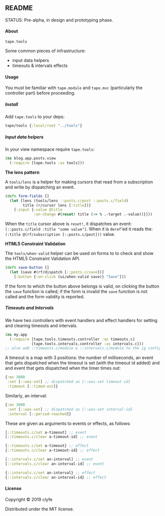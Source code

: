 ## README

STATUS: Pre-alpha, in design and prototyping phase.

#### About

`tape.tools`

Some common pieces of infrastructure:
- input data helpers
- timeouts & intervals effects

#### Usage

You must be familiar with `tape.module` and `tape.mvc` (particularly the
controller part) before proceeding.

##### Install

Add `tape.tools` to your deps:

```clojure
tape/tools {:local/root "../tools"}
```

##### Input data helpers

In your view namespace require `tape.tools`:

```cljs
(ns blog.app.posts.view
  (:require [tape.tools :as tools]))
```

**The lens pattern**

A `tools/lens` is a helper for making cursors that read from a subscription and
write by dispatching an event.

```cljs
(defn form-fields []
  (let [lens (tools/lens ::posts.c/post ::posts.c/field)
        title (r/cursor lens [:title])]
    [:input {:value @title
             :on-change #(reset! title (-> % .-target .-value))}]))
```

When the `title` cursor above is `reset!`, it dispatches an event:
`[::posts.c/field :title "some value"]`. When it is `deref`'ed it reads the:
`(:title @(rf/subscription [::posts.c/post]))` value.

**HTML5 Constraint Validation**

The `tools/when-valid` helper can be used on forms to to check and show the
HTML5 Constraint Validation API.

```cljs
(defn save-button []
  (let [save #(rf/dispatch [::posts.c/save])]
    [:button {:on-click (ui/when-valid save)} "Save"]))
```

If the form to which the button above belongs is valid, on clicking the button
the `save` function is called; if the form is invalid the `save` function is
not called and the form validity is reported.

##### Timeouts and Intervals

We have two controllers with event handlers and effect handlers for setting and
clearing timeouts and intervals.

```cljs
(ns my.app
  (:require [tape.tools.timeouts.controller :as timeouts.c]
            [tape.tools.intervals.controller :as intervals.c]))
;; also add ::timeouts.c/module & ::intervals.c/module to the ig config map
```

A timeout is a map with 3 positions: the number of milliseconds, an event
that gets dispatched when the timeout is set (with the timeout id added) and
and event that gets dispatched when the timer times out:

```cljs
{:ms 3000
 :set [::was-set] ;; dispatched as [::was-set timeout-id]
 :timeout [::timed-out]}
```

Similarly, an interval:

```cljs
{:ms 3000
 :set [::was-set] ;; dispatched as [::was-set interval-id]
 :interval [::period-reached]}
```

These are given as arguments to events or effects, as follows:

```cljs
[::timeouts.c/set a-timeout] ;; event
[::timeouts.c/clear a-timeout-id] ;; event

{::timeouts.c/set a-timeout} ;; effect
{::timeouts.c/clear a-timeout-id} ;; effect

[::intervals.c/set an-interval] ;; event
[::intervals.c/clear an-interval-id] ;; event

{::intervals.c/set an-interval} ;; effect
{::intervals.c/clear an-interval-id} ;; effect
```

#### License

Copyright © 2019 clyfe

Distributed under the MIT license.
